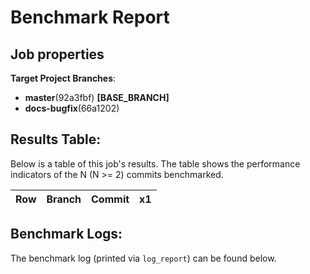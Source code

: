 # Benchmark Report

## Job properties

**Target Project Branches**:
- **master**(92a3fbf) **[BASE_BRANCH]**
- **docs-bugfix**(66a1202) 

## Results Table:

Below is a table of this job's results. The table shows the
performance indicators of the N (N >= 2) commits benchmarked.

| Row | Branch |  Commit |  x1 | 
| --- | --------- |  --------- |  --------- | 


## Benchmark Logs:

The benchmark log (printed via `log_report`) can be found below.

```
```
